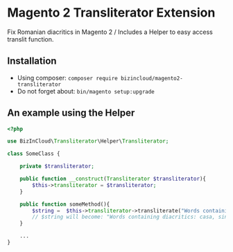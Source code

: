 # Magento 2 Transliterator Extension

Fix Romanian diacritics in Magento 2 / Includes a Helper to easy access translit function.

## Installation
* Using composer: `composer require bizincloud/magento2-transliterator`
* Do not forget about: `bin/magento setup:upgrade`

## An example using the Helper
```php
<?php

use BizInCloud\Transliterator\Helper\Transliterator;

class SomeClass {

    private $transliterator;

    public function __construct(Transliterator $transliterator){
        $this->transliterator = $transliterator;
    }

    public function someMethod(){
        $string =  $this->transliterator->transliterate("Words containing diacritics: casă, șină, țară.");
        // $string will become: "Words containing diacritics: casa, sina, tara."
    }

    ...
}

